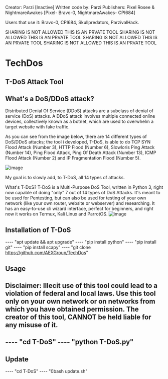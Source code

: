 Creator: Parzi [Inactive]
Written code by: Parzi
Publishers: Pixel Rosee & NightmareAwakes [Pixel- Bravo-0, NightmareAwakes- CPI684]

Users that use it: Bravo-0, CPI684, Skullpredators, ParzivalHack.

SHARING IS NOT ALLOWED THIS IS AN PRVATE TOOL
SHARING IS NOT ALLOWED THIS IS AN PRVATE TOOL
SHARING IS NOT ALLOWED THIS IS AN PRVATE TOOL
SHARING IS NOT ALLOWED THIS IS AN PRVATE TOOL




# TechDos
T-DoS Attack Tool
------------------
What's a DoS/DDoS attack?
------------------------------------
Distributed Denial Of Service (DDoS) attacks are a subclass of denial of service (DoS) attacks. A DDoS attack involves multiple connected online devices, collectively known as a botnet, which are used to overwhelm a target website with fake traffic.

As you can see from the image below, there are 14 different types of DoS/DDoS attacks; the tool i developed, T-DoS, is able to do TCP SYN Flood Attack (Number 3), HTTP Flood (Number 6), Slowloris Ping Attack (Number 14), Ping Flood Attack, Ping Of Death Attack (Number 13), ICMP Flood Attack (Number 2) and IP Fragmentation Flood (Number 5).

![image](https://github.com/AEXGroup/TechDos/assets/156357682/6f11f7aa-1c1c-45f4-92fe-d9455952eac6)

My goal is to slowly add, to T-DoS, all 14 types of attacks.

What's T-DoS?
T-DoS is a Multi-Purpose DoS Tool, written in Python 3, right now capable of doing "only" 7 out of 14 types of DoS Attacks. It's meant to be used for Pentesting, but can also be used for testing of your own network (like your own router, website or webserver) and researching. It has an easy-to-use cli wizard interface, perfect for beginners, and right now it works on Termux, Kali Linux and ParrotOS.
![image](https://github.com/AEXGroup/TechDos/assets/156357682/2459cf86-4b22-45ed-9299-4cf8a35aabec)


Installation of T-DoS
---------------------------------
----   "apt update && apt upgrade"
----   "pip install python" 
----   "pip install git" 
----   "pip install scapy" 
----   "git clone https://github.com/AEXGroup/TechDos" 

Usage
----------------
Disclaimer: Illecit use of this tool could lead to a violation of federal and local laws. Use this tool only on your own network or on networks from which you have obtained permission. The creator of this tool, CANNOT be held liable for any misuse of it.
-----------------------------------------------------------------------------------------------------
----   "cd T-DoS" 
----   "python T-DoS.py"
---------------------------------

Update
-------------
----   "cd T-DoS" 
----   "0bash update.sh"

